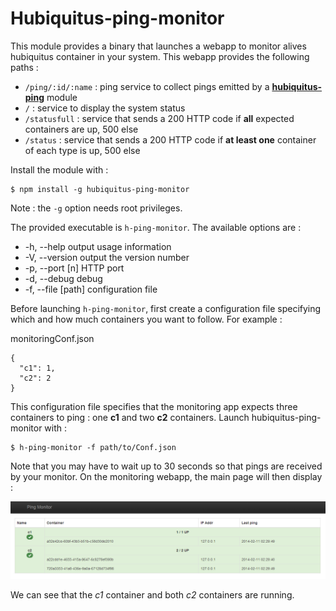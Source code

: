 # Hubiquitus-ping-monitor

This module provides a binary that launches a webapp to monitor alives hubiquitus container in your system.
This webapp provides the following paths :

  - `/ping/:id/:name` : ping service to collect pings emitted by a [**hubiquitus-ping**](https://github.com/hubiquitus-addons/hubiquitus-ping) module
  - `/` : service to display the system status
  - `/statusfull` : service that sends a 200 HTTP code if **all** expected containers are up, 500 else
  - `/status` : service that sends a 200 HTTP code if **at least one** container of each type is up, 500 else

Install the module with :

    $ npm install -g hubiquitus-ping-monitor

Note : the `-g` option needs root privileges.

The provided executable is `h-ping-monitor`.
The available options are :

  - -h, --help          output usage information
  - -V, --version       output the version number
  - -p, --port [n]      HTTP port
  - -d, --debug         debug
  - -f, --file [path]   configuration file


Before launching `h-ping-monitor`, first create a configuration file specifying which and how much containers you want to follow. For example :

monitoringConf.json
```
{
  "c1": 1,
  "c2": 2
}
```
This configuration file specifies that the monitoring app expects three containers to ping : one **c1** and two **c2** containers.
Launch hubiquitus-ping-monitor with :

    $ h-ping-monitor -f path/to/Conf.json

Note that you may have to wait up to 30 seconds so that pings are received by your monitor.
On the monitoring webapp, the main page will then display :

![alt tag](./h-ping-monitor.png)

We can see that the *c1* container and both *c2* containers are running.